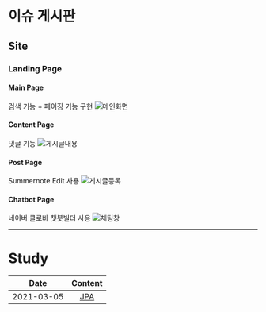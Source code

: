 # 이슈 게시판

## Site

### Landing Page
#### Main Page
검색 기능 + 페이징 기능 구현
![메인화면](https://user-images.githubusercontent.com/35329247/113373854-bd9d7800-93a6-11eb-8b02-4b8668df0c8b.PNG)

#### Content Page
댓글 기능 
![게시글내용](https://user-images.githubusercontent.com/35329247/113373895-d60d9280-93a6-11eb-9b30-65757563353a.PNG)

#### Post Page
Summernote Edit 사용 
![게시글등록](https://user-images.githubusercontent.com/35329247/113373909-dd34a080-93a6-11eb-9cfe-22a5c5c3da9c.PNG)

#### Chatbot Page
네이버 클로바 챗봇빌더 사용
![채팅창](https://user-images.githubusercontent.com/35329247/113373925-e1f95480-93a6-11eb-99a9-a0be7ada0dfa.PNG)

----------------------------------------------------------
# Study 
 Date | Content 
  ---|:---:
   2021-03-05 | [ JPA ](https://github.com/jokerKwu/webBoard/blob/master/study/JPA.md)
   
   
  
